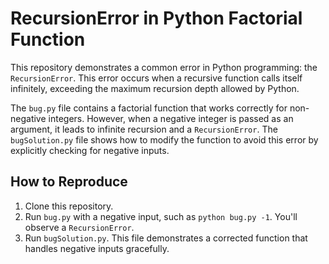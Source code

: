 # RecursionError in Python Factorial Function

This repository demonstrates a common error in Python programming: the `RecursionError`. This error occurs when a recursive function calls itself infinitely, exceeding the maximum recursion depth allowed by Python.

The `bug.py` file contains a factorial function that works correctly for non-negative integers. However, when a negative integer is passed as an argument, it leads to infinite recursion and a `RecursionError`. The `bugSolution.py` file shows how to modify the function to avoid this error by explicitly checking for negative inputs.

## How to Reproduce

1.  Clone this repository.
2.  Run `bug.py` with a negative input, such as `python bug.py -1`. You'll observe a `RecursionError`.
3.  Run `bugSolution.py`. This file demonstrates a corrected function that handles negative inputs gracefully.